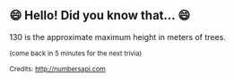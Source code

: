 ## 😄 Hello! Did you know that... 😄
130 is the approximate maximum height in meters of trees.

<sup>(come back in 5 minutes for the next trivia)</sup>


<sup>Credits: http://numbersapi.com</sup>
